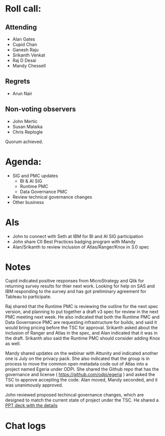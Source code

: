 # Roll call:

## Attending

* Alan Gates
* Cupid Chan
* Ganesh Raju
* Srikanth Venkat
* Raj D Desai
* Mandy Chessell

## Regrets

* Arun Nair

## Non-voting observers

* John Mertic
* Susan Malaika
* Chris Replogle

Quorum achieved.

# Agenda:

* SIG and PMC updates
  * BI & AI SIG
  * Runtime PMC
  * Data Governance PMC
* Review technical governance changes
* Other business

# AIs

* John to connect with Seth at IBM for BI and AI SIG participation
* John share CII Best Practices badging program with Mandy
* Alan/Srikanth to review inclusion of Atlas/Ranger/Knox in 3.0 spec

# Notes

Cupid indicated positive responses from MicroStrategy and Qlik for returning survey results for thier next work. Looking for help on SAS and IBM responding to the survey and has got preliminary agreement for Tableau to participate.

Raj shared that the Runtime PMC is reviewing the outline for the next spec version, and planning to put together a draft v3 spec for review in the next PMC meeting next week. He also indicated that both the Runtime PMC and Data Governance PMC are requesting infrastructure for builds, and said it would bring pricing before the TSC for approval. Srikanth asked about the inclusion of Ranger and Atlas in the spec, and Alan indicated that it was in the draft. Srikanth also said the Runtime PMC should consider adding Knox as well.

Mandy shared updates on the webinar with Attunity and indicated another one is July on the privacy pack. She also indicated that the group is in process to move the common open metadata code out of Atlas into a project named Egeria under ODPi. She shared the Github repo that has the governance and license ( https://github.com/odpi/egeria ) and asked the TSC to approve accepting the code. Alan moved, Mandy seconded, and it was unanimously approved.

John reviewed proposed techincal governance changes, which are designed to match the current state of project under the TSC. He shared a [PPT deck with the details](2018-06-06-ODPi-TSC-Meeting-Technical%20Governance%20Proposed%20hanges.pptx)

# Chat logs
